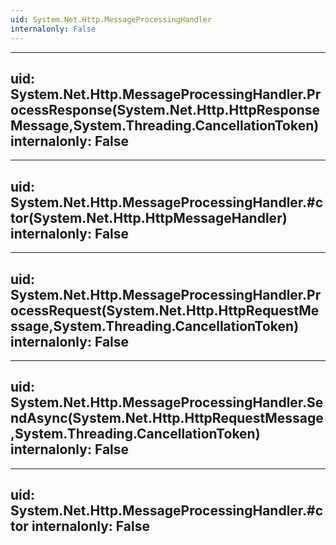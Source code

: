 ```yaml
---
uid: System.Net.Http.MessageProcessingHandler
internalonly: False
---
```


---
uid: System.Net.Http.MessageProcessingHandler.ProcessResponse(System.Net.Http.HttpResponseMessage,System.Threading.CancellationToken)
internalonly: False
---

---
uid: System.Net.Http.MessageProcessingHandler.#ctor(System.Net.Http.HttpMessageHandler)
internalonly: False
---

---
uid: System.Net.Http.MessageProcessingHandler.ProcessRequest(System.Net.Http.HttpRequestMessage,System.Threading.CancellationToken)
internalonly: False
---

---
uid: System.Net.Http.MessageProcessingHandler.SendAsync(System.Net.Http.HttpRequestMessage,System.Threading.CancellationToken)
internalonly: False
---

---
uid: System.Net.Http.MessageProcessingHandler.#ctor
internalonly: False
---
